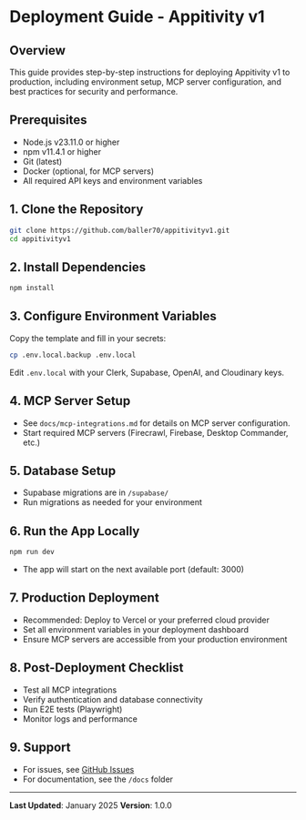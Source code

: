# Deployment Guide - Appitivity v1

## Overview
This guide provides step-by-step instructions for deploying Appitivity v1 to production, including environment setup, MCP server configuration, and best practices for security and performance.

## Prerequisites
- Node.js v23.11.0 or higher
- npm v11.4.1 or higher
- Git (latest)
- Docker (optional, for MCP servers)
- All required API keys and environment variables

## 1. Clone the Repository
```bash
git clone https://github.com/baller70/appitivityv1.git
cd appitivityv1
```

## 2. Install Dependencies
```bash
npm install
```

## 3. Configure Environment Variables
Copy the template and fill in your secrets:
```bash
cp .env.local.backup .env.local
```
Edit `.env.local` with your Clerk, Supabase, OpenAI, and Cloudinary keys.

## 4. MCP Server Setup
- See `docs/mcp-integrations.md` for details on MCP server configuration.
- Start required MCP servers (Firecrawl, Firebase, Desktop Commander, etc.)

## 5. Database Setup
- Supabase migrations are in `/supabase/`
- Run migrations as needed for your environment

## 6. Run the App Locally
```bash
npm run dev
```
- The app will start on the next available port (default: 3000)

## 7. Production Deployment
- Recommended: Deploy to Vercel or your preferred cloud provider
- Set all environment variables in your deployment dashboard
- Ensure MCP servers are accessible from your production environment

## 8. Post-Deployment Checklist
- Test all MCP integrations
- Verify authentication and database connectivity
- Run E2E tests (Playwright)
- Monitor logs and performance

## 9. Support
- For issues, see [GitHub Issues](https://github.com/baller70/appitivityv1/issues)
- For documentation, see the `/docs` folder

---

**Last Updated**: January 2025
**Version**: 1.0.0 